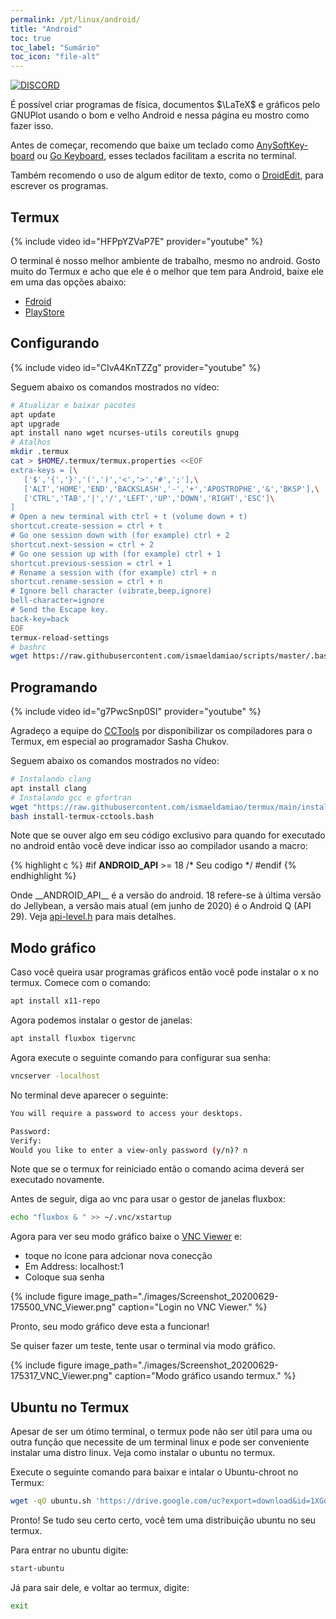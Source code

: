 ```yaml
---
permalink: /pt/linux/android/
title: "Android"
toc: true
toc_label: "Sumário"
toc_icon: "file-alt"
---
```


[![DISCORD](https://img.shields.io/discord/765774817910980618?label=discord)](https://discord.gg/Hf9E33N)

É possível criar programas de física, documentos $\LaTeX$ e gráficos pelo GNUPlot usando o bom e velho Android e nessa página eu mostro como fazer isso.

Antes de começar, recomendo que baixe um teclado como [AnySoftKey-board](https://f-droid.org/en/packages/com.menny.android.anysoftkeyboard/) ou [Go Keyboard](https://play.google.com/store/apps/details?id=com.jb.emoji.gokeyboard), esses teclados facilitam a escrita no terminal.

Também recomendo o uso de algum editor de texto, como o [DroidEdit](https://play.google.com/store/apps/details?id=com.aor.droidedit), para escrever os programas.

## Termux

{% include video id="HFPpYZVaP7E" provider="youtube" %}

O terminal é nosso melhor ambiente de trabalho, mesmo no android. Gosto muito do Termux e acho que ele é o melhor que tem para Android, baixe ele em uma das opções abaixo:

  * [Fdroid](https://f-droid.org/repository/browse/?fdid=com.termux)
  * [PlayStore](https://play.google.com/store/apps/details?id=com.termux)

## Configurando

{% include video id="CIvA4KnTZZg" provider="youtube" %}

Seguem abaixo os comandos mostrados no vídeo:

```bash
# Atualizar e baixar pacotes
apt update
apt upgrade
apt install nano wget ncurses-utils coreutils gnupg
# Atalhos
mkdir .termux
cat > $HOME/.termux/termux.properties <<EOF
extra-keys = [\
   ['$','{','}','(',')','<','>','#',';'],\
   ['ALT','HOME','END','BACKSLASH','-','+','APOSTROPHE','&','BKSP'],\
   ['CTRL','TAB','|','/','LEFT','UP','DOWN','RIGHT','ESC']\
]
# Open a new terminal with ctrl + t (volume down + t)
shortcut.create-session = ctrl + t
# Go one session down with (for example) ctrl + 2
shortcut.next-session = ctrl + 2
# Go one session up with (for example) ctrl + 1
shortcut.previous-session = ctrl + 1
# Rename a session with (for example) ctrl + n
shortcut.rename-session = ctrl + n
# Ignore bell character (vibrate,beep,ignore)
bell-character=ignore
# Send the Escape key.
back-key=back
EOF
termux-reload-settings
# bashrc
wget https://raw.githubusercontent.com/ismaeldamiao/scripts/master/.bashrc
```

## Programando

{% include video id="g7PwcSnp0SI" provider="youtube" %}

Agradeço a equipe do [CCTools](https://cctools.info/) por disponibilizar os compiladores para o Termux, em especial ao programador Sasha Chukov.

Seguem abaixo os comandos mostrados no vídeo:

```bash
# Instalando clang
apt install clang
# Instalando gcc e gfortran
wget "https://raw.githubusercontent.com/ismaeldamiao/termux/main/install-termux-cctools.sh"
bash install-termux-cctools.bash
```

Note que se ouver algo em seu código exclusivo para quando for executado no android então você deve indicar isso ao compilador usando a macro:

{% highlight c %}
#if __ANDROID_API__ >= 18
   /* Seu codigo */
#endif
{% endhighlight %}

Onde \_\_ANDROID_API\_\_ é a versão do android. 18 refere-se à última versão do Jellybean, a versão mais atual (em junho de 2020) é o Android Q (API 29). Veja [api-level.h](https://android.googlesource.com/platform/bionic/+/refs/heads/master/libc/include/android/api-level.h) para mais detalhes.

## Modo gráfico

Caso você queira usar programas gráficos então você pode instalar o x no termux. Comece com o comando:

```bash
apt install x11-repo
```

Agora podemos instalar o gestor de janelas:

```bash
apt install fluxbox tigervnc
```

Agora execute o seguinte comando para configurar sua senha:

```bash
vncserver -localhost
```

No terminal deve aparecer o seguinte:

```bash
You will require a password to access your desktops.

Password:
Verify:
Would you like to enter a view-only password (y/n)? n
```

Note que se o termux for reiniciado então o comando acima deverá ser executado novamente.

Antes de seguir, diga ao vnc para usar o gestor de janelas fluxbox:

```bash
echo "fluxbox & " >> ~/.vnc/xstartup
```

Agora para ver seu modo gráfico baixe o [VNC Viewer](https://play.google.com/store/apps/details?id=com.realvnc.viewer.android) e:
* toque no ícone para adcionar nova conecção
* Em Address: localhost:1
* Coloque sua senha

{% include figure image_path="./images/Screenshot_20200629-175500_VNC_Viewer.png" caption="Login no VNC Viewer." %}

Pronto, seu modo gráfico deve esta a funcionar!

Se quiser fazer um teste, tente usar o terminal via modo gráfico.

{% include figure image_path="./images/Screenshot_20200629-175317_VNC_Viewer.png" caption="Modo gráfico usando termux." %}

## Ubuntu no Termux

Apesar de ser um ótimo terminal, o termux pode não ser útil para uma ou outra função que necessite de um terminal linux e pode ser conveniente instalar uma distro linux. Veja como instalar o ubuntu no termux.

Execute o seguinte comando para baixar e intalar o Ubuntu-chroot no Termux:

```bash
wget -qO ubuntu.sh 'https://drive.google.com/uc?export=download&id=1XGqchzzzz3bc9JuO8eKvHyHRrqRdOlFy' && bash ubuntu.sh

```

Pronto! Se tudo seu certo certo, você tem uma distribuição ubuntu no seu termux.

Para entrar no ubuntu digite:

```bash
start-ubuntu
```

Já para sair dele, e voltar ao termux, digite:

```bash
exit
```
